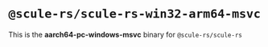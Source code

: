 # `@scule-rs/scule-rs-win32-arm64-msvc`

This is the **aarch64-pc-windows-msvc** binary for `@scule-rs/scule-rs`
